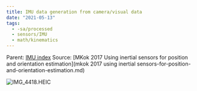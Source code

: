 ```yaml
---
title: IMU data generation from camera/visual data
date: "2021-05-13"
tags:
  - -sa/processed
  - sensors/IMU
  - math/kinematics
---
```


Parent: [IMU index](imu-index.md)
Source: [MKok 2017 Using inertial sensors for position and orientation estimation](mkok 2017 using inertial sensors-for-position-and-orientation-estimation.md)

![IMG_4418.HEIC](./_resources/IMU_data_generation_from_camera_visual_data.resources/IMG_4418.HEIC)

